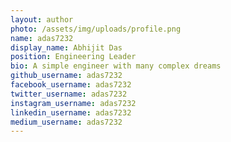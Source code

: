 ```yaml
---
layout: author
photo: /assets/img/uploads/profile.png
name: adas7232
display_name: Abhijit Das
position: Engineering Leader
bio: A simple engineer with many complex dreams
github_username: adas7232
facebook_username: adas7232
twitter_username: adas7232
instagram_username: adas7232
linkedin_username: adas7232
medium_username: adas7232
---
```

